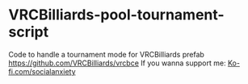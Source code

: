 # VRCBilliards-pool-tournament-script
Code to handle a tournament mode for VRCBilliards prefab
https://github.com/VRCBilliards/vrcbce
If you wanna support me: [Ko-fi.com/socialanxiety](https://ko-fi.com/socialanxiety)
